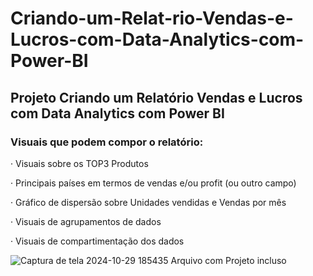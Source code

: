 # Criando-um-Relat-rio-Vendas-e-Lucros-com-Data-Analytics-com-Power-BI
## Projeto Criando um Relatório Vendas e Lucros com Data Analytics com Power BI
### Visuais que podem compor o relatório:
· Visuais sobre os TOP3 Produtos

· Principais países em termos de vendas e/ou profit (ou outro campo)

· Gráfico de dispersão sobre Unidades vendidas e Vendas por mês

· Visuais de agrupamentos de dados

· Visuais de compartimentação dos dados

![Captura de tela 2024-10-29 185435](https://github.com/user-attachments/assets/fefecbee-8971-47b7-9955-5677cd8fddf4)
Arquivo com Projeto incluso

